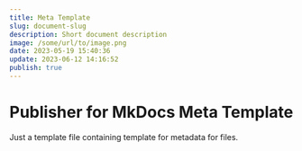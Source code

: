 ```yaml
---
title: Meta Template
slug: document-slug
description: Short document description 
image: /some/url/to/image.png 
date: 2023-05-19 15:40:36
update: 2023-06-12 14:16:52
publish: true 
---
```


# Publisher for MkDocs Meta Template

Just a template file containing template for metadata for files.